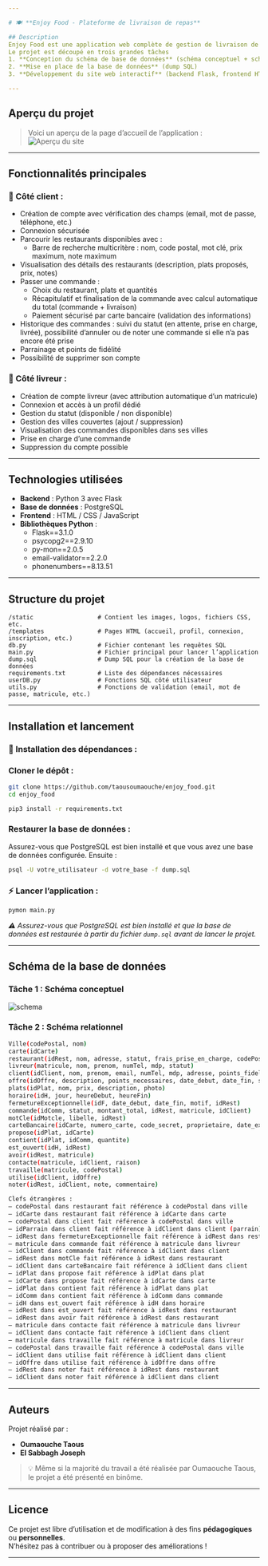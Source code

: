 ```yaml
---

# 🍽️ **Enjoy Food - Plateforme de livraison de repas**

## Description  
Enjoy Food est une application web complète de gestion de livraison de repas, développée dans le cadre d'un projet de **Base de Données - L2 Informatique**.  
Le projet est découpé en trois grandes tâches 
1. **Conception du schéma de base de données** (schéma conceptuel + schéma relationnel)  
2. **Mise en place de la base de données** (dump SQL)  
3. **Développement du site web interactif** (backend Flask, frontend HTML/CSS/JS)

---
```


## Aperçu du projet  
> Voici un aperçu de la page d’accueil de l’application :  
![Aperçu du site](./static/apercu.jpg)

---

## Fonctionnalités principales  

### 👥 Côté client :
- Création de compte avec vérification des champs (email, mot de passe, téléphone, etc.)
- Connexion sécurisée
- Parcourir les restaurants disponibles avec :
  - Barre de recherche multicritère : nom, code postal, mot clé, prix maximum, note maximum
- Visualisation des détails des restaurants (description, plats proposés, prix, notes)
- Passer une commande :
  - Choix du restaurant, plats et quantités
  - Récapitulatif et finalisation de la commande avec calcul automatique du total (commande + livraison)
  - Paiement sécurisé par carte bancaire (validation des informations)
- Historique des commandes : suivi du statut (en attente, prise en charge, livrée), possibilité d’annuler ou de noter une commande si elle n’a pas encore été prise
- Parrainage et points de fidélité
- Possibilité de supprimer son compte

### 🚚 Côté livreur :
- Création de compte livreur (avec attribution automatique d’un matricule)
- Connexion et accès à un profil dédié
- Gestion du statut (disponible / non disponible)
- Gestion des villes couvertes (ajout / suppression)
- Visualisation des commandes disponibles dans ses villes
- Prise en charge d’une commande
- Suppression du compte possible

---

##  Technologies utilisées  

- **Backend** : Python 3 avec Flask  
- **Base de données** : PostgreSQL  
- **Frontend** : HTML / CSS / JavaScript  
- **Bibliothèques Python** :
  - Flask==3.1.0
  - psycopg2==2.9.10
  - py-mon==2.0.5
  - email-validator==2.2.0
  - phonenumbers==8.13.51

---

## Structure du projet  
```
/static                  # Contient les images, logos, fichiers CSS, etc.
/templates               # Pages HTML (accueil, profil, connexion, inscription, etc.)
db.py                    # Fichier contenant les requêtes SQL
main.py                  # Fichier principal pour lancer l’application
dump.sql                 # Dump SQL pour la création de la base de données
requirements.txt         # Liste des dépendances nécessaires
userDB.py                # Fonctions SQL côté utilisateur
utils.py                 # Fonctions de validation (email, mot de passe, matricule, etc.)
```

---

## Installation et lancement  

### 🧩 Installation des dépendances :  
### Cloner le dépôt :  
```bash
git clone https://github.com/taousoumaouche/enjoy_food.git
cd enjoy_food
```

```bash
pip3 install -r requirements.txt
```
### Restaurer la base de données :  
Assurez-vous que PostgreSQL est bien installé et que vous avez une base de données configurée. Ensuite :  
```bash
psql -U votre_utilisateur -d votre_base -f dump.sql
```

### ⚡ Lancer l’application :  
```bash
pymon main.py
```

*⚠️ Assurez-vous que PostgreSQL est bien installé et que la base de données est restaurée à partir du fichier `dump.sql` avant de lancer le projet.*

---

## Schéma de la base de données  

### Tâche 1 : Schéma conceptuel  
![schema](./static/schema.png)

### Tâche 2 : Schéma relationnel  
```bash
Ville(codePostal, nom)
carte(idCarte)
restaurant(idRest, nom, adresse, statut, frais_prise_en_charge, codePostal, idCarte)
livreur(matricule, nom, prenom, numTel, mdp, statut)
client(idClient, nom, prenom, email, numTel, mdp, adresse, points_fidelite, codePostal, idParrain)
offre(idOffre, description, points_necessaires, date_debut, date_fin, statut)
plats(idPlat, nom, prix, description, photo)
horaire(idH, jour, heureDebut, heureFin)
fermetureExceptionnelle(idF, date_debut, date_fin, motif, idRest)
commande(idComm, statut, montant_total, idRest, matricule, idClient)
motCle(idMotcle, libelle, idRest)
carteBancaire(idCarte, numero_carte, code_secret, proprietaire, date_expiration, idClient)
propose(idPlat, idCarte)
contient(idPlat, idComm, quantite)
est_ouvert(idH, idRest)
avoir(idRest, matricule)
contacte(matricule, idClient, raison)
travaille(matricule, codePostal)
utilise(idClient, idOffre)
noter(idRest, idClient, note, commentaire)

Clefs étrangères :
— codePostal dans restaurant fait référence à codePostal dans ville
— idCarte dans restaurant fait référence à idCarte dans carte
— codePostal dans client fait référence à codePostal dans ville
— idParrain dans client fait référence à idClient dans client (parrain)
— idRest dans fermetureExceptionnelle fait référence à idRest dans restaurant
— matricule dans commande fait référence à matricule dans livreur
— idClient dans commande fait référence à idClient dans client
— idRest dans motCle fait référence à idRest dans restaurant
— idClient dans carteBancaire fait référence à idClient dans client
— idPlat dans propose fait référence à idPlat dans plat
— idCarte dans propose fait référence à idCarte dans carte
— idPlat dans contient fait référence à idPlat dans plat
— idComm dans contient fait référence à idComm dans commande
— idH dans est_ouvert fait référence à idH dans horaire
— idRest dans est_ouvert fait référence à idRest dans restaurant
— idRest dans avoir fait référence à idRest dans restaurant
— matricule dans contacte fait référence à matricule dans livreur
— idClient dans contacte fait référence à idClient dans client
— matricule dans travaille fait référence à matricule dans livreur
— codePostal dans travaille fait référence à codePostal dans ville
— idClient dans utilise fait référence à idClient dans client
— idOffre dans utilise fait référence à idOffre dans offre
— idRest dans noter fait référence à idRest dans restaurant
— idClient dans noter fait référence à idClient dans client
```
---

## Auteurs  
Projet réalisé par :  
- **Oumaouche Taous**  
- **El Sabbagh Joseph**

> 💡 Même si la majorité du travail a été réalisée par Oumaouche Taous, le projet a été présenté en binôme.

---

## Licence  
Ce projet est libre d’utilisation et de modification à des fins **pédagogiques** ou **personnelles**.  
N’hésitez pas à contribuer ou à proposer des améliorations !

---
